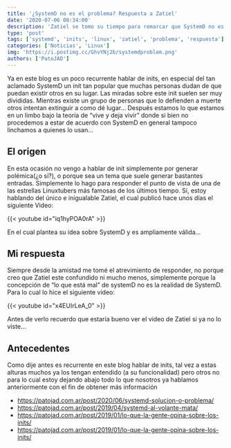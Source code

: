```yaml
---
title: '¿SystemD no es el problema? Respuesta a Zatiel'
date: '2020-07-06 08:34:00'
description: 'Zatiel se tomo su tiempo para remarcar que SystemD no es le problema, yo me tomo el mio para responder'
type: 'post'
tags: ['systemd', 'inits', 'linux', 'zatiel', 'problema', 'respuesta']
categories: ['Noticias', 'Linux']
img: 'https://i.postimg.cc/GhvYNj2b/systemdproblem.png'
authors: ['PatoJAD']
---
```


Ya en este blog es un poco recurrente hablar de inits, en especial del tan aclamado SystemD un init tan popular que muchas personas dudan de que puedan existir otros en su lugar. Las miradas sobre este init suelen ser muy divididas. Mientras existe un grupo de personas que lo defienden a muerte otros intentan extinguir a como dé lugar… Después estamos lo que estamos en un limbo bajo la teoría de “vive y deja vivir” donde si bien no procedemos a estar de acuerdo con SystemD en general tampoco linchamos a quienes lo usan…

## El origen

En esta ocasión no vengo a hablar de init simplemente por generar polémica(¿o si?), o porque sea un tema que suele generar bastantes entradas. Simplemente lo hago para responder el punto de vista de una de las estrellas Linuxtubers más famosas de los últimos tiempo. Sí, estoy hablando del único e inigualable Zatiel, el cual publicó hace unos días el siguiente Video:

{{< youtube id="iq1hyPOA0rA" >}}

En el cual plantea su idea sobre SystemD y es ampliamente válida…

## Mi respuesta

Siempre desde la amistad me tomé el atrevimiento de responder, no porque creo que Zatiel este confundido ni mucho menos, simplemente porque la concepción de “lo que está mal” de systemD no es la realidad de SystemD. Para lo cual lo hice el siguiente video:

{{< youtube id="x4EUIrLeA_0" >}}

Antes de verlo recuerdo que estaría bueno ver el video de Zatiel si ya no lo viste…

## Antecedentes

Como dije antes es recurrente en este blog hablar de inits, tal vez a estas alturas muchos ya los tengan entendido (a su funcionalidad) pero otros no para lo cual estoy dejando abajo todo lo que nosotros ya hablamos anteriormente con el fin de obtener más información

-   https://patojad.com.ar/post/2020/06/systemd-solucion-o-problema/
-   https://patojad.com.ar/post/2019/04/systemd-al-volante-mata/
-   https://patojad.com.ar/post/2019/01/lo-que-la-gente-opina-sobre-los-inits/
-   https://patojad.com.ar/post/2019/01/lo-que-la-gente-opina-sobre-los-inits/
